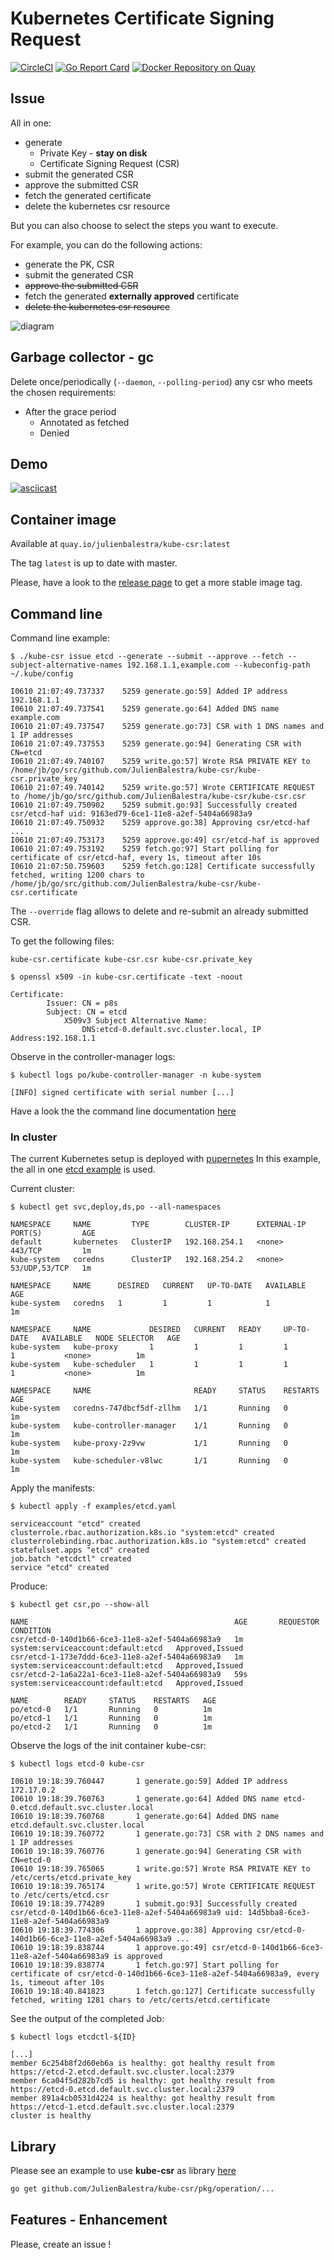 # Kubernetes Certificate Signing Request 

[![CircleCI](https://circleci.com/gh/JulienBalestra/kube-csr.svg?style=svg)](https://circleci.com/gh/JulienBalestra/kube-csr) [![Go Report Card](https://goreportcard.com/badge/github.com/JulienBalestra/kube-csr)](https://goreportcard.com/report/github.com/JulienBalestra/kube-csr) [![Docker Repository on Quay](https://quay.io/repository/julienbalestra/kube-csr/status "Docker Repository on Quay")](https://quay.io/repository/julienbalestra/kube-csr)

## Issue

All in one:
* generate
    * Private Key - **stay on disk**
    * Certificate Signing Request (CSR)
* submit the generated CSR
* approve the submitted CSR
* fetch the generated certificate
* delete the kubernetes csr resource


But you can also choose to select the steps you want to execute.

For example, you can do the following actions:
* generate the PK, CSR
* submit the generated CSR
* <s>approve the submitted CSR</s>
* fetch the generated **externally approved** certificate
* <s>delete the kubernetes csr resource</s>

![diagram](docs/diagram.svg)

## Garbage collector - gc

Delete once/periodically (`--daemon`, `--polling-period`) any csr who meets the chosen requirements:

* After the grace period
    * Annotated as fetched
    * Denied
   
## Demo

[![asciicast](https://asciinema.org/a/uIh0ujCiRiWJ6NOyLcEf369vq.png)](https://asciinema.org/a/uIh0ujCiRiWJ6NOyLcEf369vq)

## Container image

Available at `quay.io/julienbalestra/kube-csr:latest`

The tag `latest` is up to date with master.

Please, have a look to the [release  page](https://github.com/JulienBalestra/kube-csr/releases) to get a more stable image tag.

## Command line

Command line example:
```text
$ ./kube-csr issue etcd --generate --submit --approve --fetch --subject-alternative-names 192.168.1.1,example.com --kubeconfig-path ~/.kube/config

I0610 21:07:49.737337    5259 generate.go:59] Added IP address 192.168.1.1
I0610 21:07:49.737541    5259 generate.go:64] Added DNS name example.com
I0610 21:07:49.737547    5259 generate.go:73] CSR with 1 DNS names and 1 IP addresses
I0610 21:07:49.737553    5259 generate.go:94] Generating CSR with CN=etcd
I0610 21:07:49.740107    5259 write.go:57] Wrote RSA PRIVATE KEY to /home/jb/go/src/github.com/JulienBalestra/kube-csr/kube-csr.private_key
I0610 21:07:49.740142    5259 write.go:57] Wrote CERTIFICATE REQUEST to /home/jb/go/src/github.com/JulienBalestra/kube-csr/kube-csr.csr
I0610 21:07:49.750902    5259 submit.go:93] Successfully created csr/etcd-haf uid: 9163ed79-6ce1-11e8-a2ef-5404a66983a9
I0610 21:07:49.750932    5259 approve.go:38] Approving csr/etcd-haf ...
I0610 21:07:49.753173    5259 approve.go:49] csr/etcd-haf is approved
I0610 21:07:49.753192    5259 fetch.go:97] Start polling for certificate of csr/etcd-haf, every 1s, timeout after 10s
I0610 21:07:50.759603    5259 fetch.go:128] Certificate successfully fetched, writing 1200 chars to /home/jb/go/src/github.com/JulienBalestra/kube-csr/kube-csr.certificate
```

The `--override` flag allows to delete and re-submit an already submitted CSR.

To get the following files:
```text
kube-csr.certificate kube-csr.csr kube-csr.private_key
```

```text
$ openssl x509 -in kube-csr.certificate -text -noout

Certificate:
        Issuer: CN = p8s
        Subject: CN = etcd
            X509v3 Subject Alternative Name: 
                DNS:etcd-0.default.svc.cluster.local, IP Address:192.168.1.1
```

Observe in the controller-manager logs:
```text
$ kubectl logs po/kube-controller-manager -n kube-system

[INFO] signed certificate with serial number [...]
```

Have a look the the command line documentation [here](docs/kube-csr.md)

### In cluster

The current Kubernetes setup is deployed with [pupernetes](https://github.com/DataDog/pupernetes)
In this example, the all in one [etcd example](examples/etcd.yaml) is used.

Current cluster:
```text
$ kubectl get svc,deploy,ds,po --all-namespaces

NAMESPACE     NAME         TYPE        CLUSTER-IP      EXTERNAL-IP   PORT(S)         AGE
default       kubernetes   ClusterIP   192.168.254.1   <none>        443/TCP         1m
kube-system   coredns      ClusterIP   192.168.254.2   <none>        53/UDP,53/TCP   1m

NAMESPACE     NAME      DESIRED   CURRENT   UP-TO-DATE   AVAILABLE   AGE
kube-system   coredns   1         1         1            1           1m

NAMESPACE     NAME             DESIRED   CURRENT   READY     UP-TO-DATE   AVAILABLE   NODE SELECTOR   AGE
kube-system   kube-proxy       1         1         1         1            1           <none>          1m
kube-system   kube-scheduler   1         1         1         1            1           <none>          1m

NAMESPACE     NAME                       READY     STATUS    RESTARTS   AGE
kube-system   coredns-747dbcf5df-zllhm   1/1       Running   0          1m
kube-system   kube-controller-manager    1/1       Running   0          1m
kube-system   kube-proxy-2z9vw           1/1       Running   0          1m
kube-system   kube-scheduler-v8lwc       1/1       Running   0          1m
``` 

Apply the manifests:
```text
$ kubectl apply -f examples/etcd.yaml 

serviceaccount "etcd" created
clusterrole.rbac.authorization.k8s.io "system:etcd" created
clusterrolebinding.rbac.authorization.k8s.io "system:etcd" created
statefulset.apps "etcd" created
job.batch "etcdctl" created
service "etcd" created
```

Produce:
```text
$ kubectl get csr,po --show-all

NAME                                              AGE       REQUESTOR                            CONDITION
csr/etcd-0-140d1b66-6ce3-11e8-a2ef-5404a66983a9   1m        system:serviceaccount:default:etcd   Approved,Issued
csr/etcd-1-173e7ddd-6ce3-11e8-a2ef-5404a66983a9   1m        system:serviceaccount:default:etcd   Approved,Issued
csr/etcd-2-1a6a22a1-6ce3-11e8-a2ef-5404a66983a9   59s       system:serviceaccount:default:etcd   Approved,Issued

NAME        READY     STATUS    RESTARTS   AGE
po/etcd-0   1/1       Running   0          1m
po/etcd-1   1/1       Running   0          1m
po/etcd-2   1/1       Running   0          1m
```

Observe the logs of the init container kube-csr:
```text
$ kubectl logs etcd-0 kube-csr

I0610 19:18:39.760447       1 generate.go:59] Added IP address 172.17.0.2
I0610 19:18:39.760763       1 generate.go:64] Added DNS name etcd-0.etcd.default.svc.cluster.local
I0610 19:18:39.760768       1 generate.go:64] Added DNS name etcd.default.svc.cluster.local
I0610 19:18:39.760772       1 generate.go:73] CSR with 2 DNS names and 1 IP addresses
I0610 19:18:39.760776       1 generate.go:94] Generating CSR with CN=etcd-0
I0610 19:18:39.765065       1 write.go:57] Wrote RSA PRIVATE KEY to /etc/certs/etcd.private_key
I0610 19:18:39.765174       1 write.go:57] Wrote CERTIFICATE REQUEST to /etc/certs/etcd.csr
I0610 19:18:39.774289       1 submit.go:93] Successfully created csr/etcd-0-140d1b66-6ce3-11e8-a2ef-5404a66983a9 uid: 14d5bba8-6ce3-11e8-a2ef-5404a66983a9
I0610 19:18:39.774306       1 approve.go:38] Approving csr/etcd-0-140d1b66-6ce3-11e8-a2ef-5404a66983a9 ...
I0610 19:18:39.838744       1 approve.go:49] csr/etcd-0-140d1b66-6ce3-11e8-a2ef-5404a66983a9 is approved
I0610 19:18:39.838774       1 fetch.go:97] Start polling for certificate of csr/etcd-0-140d1b66-6ce3-11e8-a2ef-5404a66983a9, every 1s, timeout after 10s
I0610 19:18:40.841823       1 fetch.go:127] Certificate successfully fetched, writing 1281 chars to /etc/certs/etcd.certificate
```

See the output of the completed Job:
```text
$ kubectl logs etcdctl-${ID}

[...]
member 6c254b8f2d60eb6a is healthy: got healthy result from https://etcd-2.etcd.default.svc.cluster.local:2379
member 6ca04f5d282b7cd5 is healthy: got healthy result from https://etcd-0.etcd.default.svc.cluster.local:2379
member 891a4cb0531d4224 is healthy: got healthy result from https://etcd-1.etcd.default.svc.cluster.local:2379
cluster is healthy
```

## Library

Please see an example to use **kube-csr** as library [here](examples/issue.go)

```bash
go get github.com/JulienBalestra/kube-csr/pkg/operation/...
```

## Features - Enhancement

Please, create an issue !
